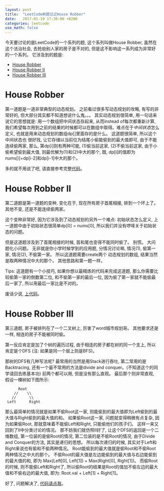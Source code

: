 ```yaml
---
layout: post
title:  "LeetCode刷题记之House Robber"
date:   2017-01-19 17:36:00 +0200
categories: leetcode
use_math: false
---
```


今天要讨论的是LeetCode的一个系列的题, 这个系列叫做House Robber, 虽然在这个法治社会, 去抢劫别人家的房子是不对的, 但是这不影响这一系列成为非常好的一个系列。 它涉及到的题是:

* [House Robber]
* [House Robber II]
* [House Robber III]

House Robber
============

第一道题是一道非常典型的动态规划。 之前看过很多写动态规划的攻略, 有写的非常好的, 但大部分其实都不知道想说什么鬼。。。 其实动态规划很简单, 用一句话来说它的思想就是: 用一个数组把中间状态存起来,
从而instead of每次都重新计算, 我们希望每次用到之前的结果的时候都可以在数组中取得。难点在于*中间状态*怎么定义, 也就是用来动态规划的数组dp\[\]里面存的是什么。 这道题很简单, 所以这个中间状态也
很好找, 让它存储以当前位为结尾小偷能偷到的最大值即可, 由于不能连续偷两家, 那么, 第dp\[i\]则有两种可能, (1)偷当前这家, (2)不偷当前这家, 由于小偷希望偷到最大值, 则最优解为(1)和(2)中大的那个, 
既, dp\[i\]的值即为nums\[i\]+dp\[i-2\]和dp\[i-1\]中大的那个。

多的就不用说了吧, 请直接参考完整[代码]。


House Robber II
===============

第二道题是第一道题的变种, 变化在于, 现在所有房子首尾相接, 排到一个环上了。 其他不变, 还是不能连续偷两家。 

这个变种非常好, 因为它涉及到了动态规划的另外一个难点: 初始状态怎么定义, 上一道题中由于初始状态很简单dp\[0\] = nums\[0\], 所以我们并没有啰嗦关于初始状态的问题。

但是这道题涉及到了首尾相接的时候, 首和尾也变得不能同时偷了。 别慌。 大问题化小问题。 无非就是你小学时候学到的应用题, 分情况讨论嘛, 情况(1), 偷第一家, 情况(2), 不偷第一家。 所以这道题需要create两个
动态规划的数组, 结果当然是取两种情况中大的那个。 其他思路和第一题一样。

Tips: 这道题有一个小技巧, 如果你想以最精炼的代码来完成这道题, 那么你需要比较偷第一家的倒数第二位, 和不偷第一家的最后一位, 因为偷了第一家就不能偷最后一家了, 所以用最后一家比是不对的。

废话少说, [上代码]。

House Robber III
================

第三道题, 房子被排列在了一个二叉树上, 厉害了word城市规划哥。 其他要求还是一样, 相连的房子不能被同时偷。
 
第一反应肯定是加了个树的遍历过程, 由于相连的房子都在树的同一个支上, 所以肯定是个DFS (注: 如果是同一个层上则是BFS)。

那树的DFS有几种写法呢? 最常用的当然是用Stack进行吞吐, 第二常用的是Backtracing, 还有一个最不常用的方法是divide and conquer。(不知道这个的同学请回去练基本功) 前两个都可以用, 但是没有那么直观。 最后那个则非常直观, 假设一棵树如下图所示:

          Root
        //    \\
       //      \\
     Left      Right
     
那么最简单的情况就是如果不偷Root这一家, 则能偷到的最大值即为Left偷到的最大值与Right偷到的最大值的和。 如果偷Root这一家, 问题就变得稍微有点复杂, 因为如果偷Root, 那就意味着不能偷Left和Right, 只能偷他们的孩子们。
这样一来又回到了II中分类讨论的情况。 那不妨我们就仿照II好了, 让这个DFS的返回是一个二维数组, 第一位装的是偷Root的情况, 第二位装的是不偷Root的情况, 由于Divide and Conquer的方法, 其实是递归的思想。 所以每次递归的时候, 
其实对于Left和Right来说也有偷和不偷两种情况。 Root能偷到的最大值就是偷Root和不偷Root两种情况之中大的那个。 不偷Root的最大值是左边能偷到的最大值与右边能偷到的最大值的和, 即为 Max(Left\[0\], Left\[1\]) + Max(Right\[0\], Right\[1\])。
而偷Root的时候, 则不能偷Left和Right了, 所以偷Root的结果是Root的值加不偷左边的最大值和不偷右边的最大值, 即为: Root.val + Left\[1\] + Right\[1\]。

好了, 问题解决了, [代码请点我]。



[House Robber]: https://leetcode.com/problems/house-robber/
[House Robber II]: https://leetcode.com/problems/house-robber-ii
[House Robber III]: https://leetcode.com/problems/house-robber-iii/
[代码]: https://github.com/sophiesongge/LeetCode/blob/master/src/HouseRobber.java
[上代码]: https://github.com/sophiesongge/LeetCode/blob/master/src/HouseRobberII.java
[代码请点我]: https://github.com/sophiesongge/LeetCode/blob/master/src/HouseRobberIII.java
